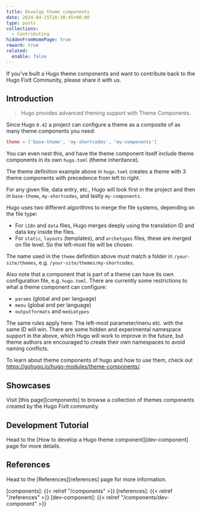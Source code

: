```yaml
---
title: Develop theme components
date: 2024-04-25T20:30:45+08:00
type: posts
collections:
  - Contributing
hiddenFromHomePage: true
reward: true
related:
  enable: false
---
```

<!-- markdownlint-disable-file reference-links-images -->
If you've built a Hugo theme components and want to contribute back to the Hugo FixIt Community, please share it with us.

<!--more-->

## Introduction

> Hugo provides advanced theming support with Theme Components.

Since Hugo `0.42` a project can configure a theme as a composite of as many theme components you need:

```toml
theme = ['base-theme', 'my-shortcodes', 'my-components']
```

You can even nest this, and have the theme component itself include theme components in its own `hugo.toml` (theme inheritance).

The theme definition example above in `hugo.toml` creates a theme with 3 theme components with precedence from left to right.

For any given file, data entry, etc., Hugo will look first in the project and then in `base-theme`, `my-shortcodes`, and lastly `my-components`.

Hugo uses two different algorithms to merge the file systems, depending on the file type:

- For `i18n` and `data` files, Hugo merges deeply using the translation ID and data key inside the files.
- For `static`, `layouts` (templates), and `archetypes` files, these are merged on file level. So the left-most file will be chosen.

The name used in the `theme` definition above must match a folder in `/your-site/themes`, e.g. `/your-site/themes/my-shortcodes`.

Also note that a component that is part of a theme can have its own configuration file, e.g. `hugo.toml`. There are currently some restrictions to what a theme component can configure:

- `params` (global and per language)
- `menu` (global and per language)
- `outputformats` and `mediatypes`

The same rules apply here: The left-most parameter/menu etc. with the same ID will win. There are some hidden and experimental namespace support in the above, which Hugo will work to improve in the future, but theme authors are encouraged to create their own namespaces to avoid naming conflicts.

To learn about theme components of hugo and how to use them, check out <https://gohugo.io/hugo-modules/theme-components/>.

## Showcases

Visit [this page][components] to browse a collection of themes components created by the Hugo FixIt community.

## Development Tutorial

Head to the [How to develop a Hugo theme component][dev-component] page for more details.

## References

Head to the [References][references] page for more information.

<!-- link reference definition -->
[components]: {{< relref "/components" >}}
[references]: {{< relref "/references" >}}
[dev-component]: {{< relref "/components/dev-component" >}}
